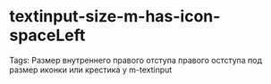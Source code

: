 # textinput-size-m-has-icon-spaceLeft

Tags: Размер внутреннего правого отступа правого остступа под размер иконки или крестика у m-textinput